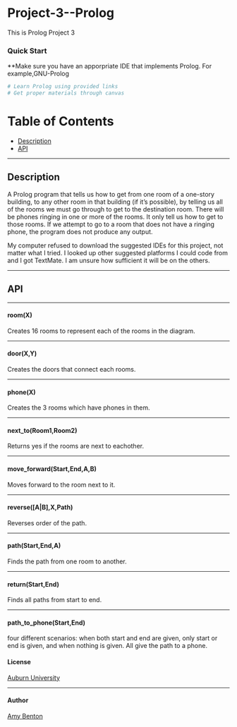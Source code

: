 # Project-3--Prolog
This is Prolog Project 3

### Quick Start 
**Make sure you have an apporpriate IDE that implements Prolog. For example,GNU-Prolog
````bash 
# Learn Prolog using provided links
# Get proper materials through canvas 
````
# Table of Contents 

* [Description](#description)
* [API](#api)

___

## Description

 A Prolog program that  tells  us  how  to  get  from  one room of a one-story building, to any other room in that building (if it’s possible), by telling us all of the rooms we must go through to get to the destination room. There will be phones ringing in one or more of the rooms. It only tell us how to get to those rooms. If we attempt to go to a room that does not have a ringing phone, the program does not produce any output.
 
 My computer refused to download the suggested IDEs for this project, not matter what I tried. I looked up other suggested platforms I could code from and I got TextMate. I am unsure how sufficient it will be on the others. 
___

## API

___

#### room(X)

Creates 16 rooms to represent each of the rooms in the diagram. 
___

#### door(X,Y)

Creates the doors that connect each rooms. 

___

#### phone(X) 

Creates the 3 rooms which have phones in them. 

___

#### next_to(Room1,Room2)

Returns yes if the rooms are next to eachother. 

___

#### move_forward(Start,End,A,B)

Moves forward to the room next to it. 

___

#### reverse([A|B],X,Path)

Reverses order of the path.

___

#### path(Start,End,A)

Finds the path from one room to another. 

___

#### return(Start,End)

Finds all paths from start to end. 

___

#### path_to_phone(Start,End)

four different scenarios: when both start and end are given, only start or end is given, and when nothing is given. All give the path to a phone. 

#### License 
  [Auburn University](/LICENSE)
  
___

#### Author
  [Amy Benton](/LICENSE)
